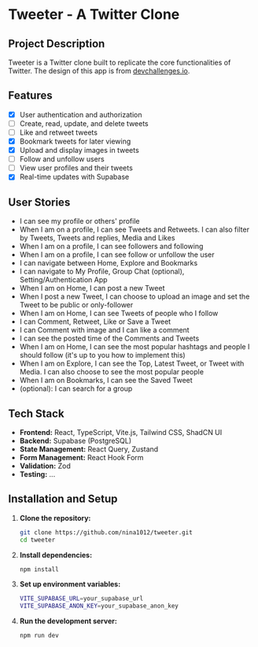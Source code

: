 # Tweeter - A Twitter Clone

## Project Description

Tweeter is a Twitter clone built to replicate the core functionalities of Twitter.
The design of this app is from [devchallenges.io]('https://legacy.devchallenges.io/challenges/rleoQc34THclWx1cFFKH').

## Features

- [x] User authentication and authorization
- [ ] Create, read, update, and delete tweets
- [ ] Like and retweet tweets
- [x] Bookmark tweets for later viewing
- [x] Upload and display images in tweets
- [ ] Follow and unfollow users
- [ ] View user profiles and their tweets
- [x] Real-time updates with Supabase

## User Stories

- I can see my profile or others' profile
- When I am on a profile, I can see Tweets and Retweets. I can also filter by Tweets, Tweets and replies, Media and Likes
- When I am on a profile, I can see followers and following
- When I am on a profile, I can see follow or unfollow the user
- I can navigate between Home, Explore and Bookmarks
- I can navigate to My Profile, Group Chat (optional), Setting/Authentication App
- When I am on Home, I can post a new Tweet
- When I post a new Tweet, I can choose to upload an image and set the Tweet to be public or only-follower
- When I am on Home, I can see Tweets of people who I follow
- I can Comment, Retweet, Like or Save a Tweet
- I can Comment with image and I can like a comment
- I can see the posted time of the Comments and Tweets
- When I am on Home, I can see the most popular hashtags and people I should follow (it's up to you how to implement this)
- When I am on Explore, I can see the Top, Latest Tweet, or Tweet with Media. I can also choose to see the most popular people
- When I am on Bookmarks, I can see the Saved Tweet
- (optional): I can search for a group

## Tech Stack

- **Frontend:** React, TypeScript, Vite.js, Tailwind CSS, ShadCN UI
- **Backend:** Supabase (PostgreSQL)
- **State Management:** React Query, Zustand
- **Form Management:** React Hook Form
- **Validation:** Zod
- **Testing:** ...

## Installation and Setup

1. **Clone the repository:**

   ```bash
   git clone https://github.com/nina1012/tweeter.git
   cd tweeter
   ```

2. **Install dependencies:**

   ```bash
   npm install
   ```

3. **Set up environment variables:**

   ```bash
   VITE_SUPABASE_URL=your_supabase_url
   VITE_SUPABASE_ANON_KEY=your_supabase_anon_key
   ```

4. **Run the development server:**

   ```bash
   npm run dev
   ```
